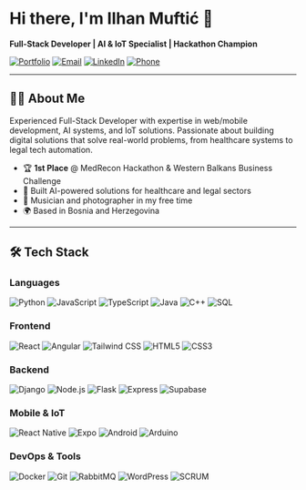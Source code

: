 # Hi there, I'm Ilhan Muftić 👋

**Full-Stack Developer | AI & IoT Specialist | Hackathon Champion**

[![Portfolio](https://img.shields.io/badge/-Portfolio-8A2BE2?style=for-the-badge&logo=Google-Chrome&logoColor=white)](https://ilhan-dev.netlify.app/)
[![Email](https://img.shields.io/badge/-Email-EA4335?style=for-the-badge&logo=Gmail&logoColor=white)](mailto:ilhammuffic@gmail.com)
[![LinkedIn](https://img.shields.io/badge/-LinkedIn-0A66C2?style=for-the-badge&logo=LinkedIn&logoColor=white)](your-linkedin-link)
[![Phone](https://img.shields.io/badge/-Phone-25D366?style=for-the-badge&logo=WhatsApp&logoColor=white)](tel:+38761700933)

---

## 👨‍💻 About Me

Experienced Full-Stack Developer with expertise in web/mobile development, AI systems, and IoT solutions. Passionate about building digital solutions that solve real-world problems, from healthcare systems to legal tech automation.

- 🏆 **1st Place** @ MedRecon Hackathon & Western Balkans Business Challenge
- 🚀 Built AI-powered solutions for healthcare and legal sectors
- 🎸 Musician and photographer in my free time
- 🌍 Based in Bosnia and Herzegovina

---
## 🛠 Tech Stack

### **Languages**
![Python](https://img.shields.io/badge/-Python-3776AB?style=for-the-badge&logo=python&logoColor=white)
![JavaScript](https://img.shields.io/badge/-JavaScript-F7DF1E?style=for-the-badge&logo=javascript&logoColor=black)
![TypeScript](https://img.shields.io/badge/-TypeScript-3178C6?style=for-the-badge&logo=typescript&logoColor=white)
![Java](https://img.shields.io/badge/-Java-007396?style=for-the-badge&logo=java&logoColor=white)
![C++](https://img.shields.io/badge/-C++-00599C?style=for-the-badge&logo=c%2B%2B&logoColor=white)
![SQL](https://img.shields.io/badge/-SQL-4479A1?style=for-the-badge&logo=postgresql&logoColor=white)

### **Frontend**
![React](https://img.shields.io/badge/-React-61DAFB?style=for-the-badge&logo=react&logoColor=black)
![Angular](https://img.shields.io/badge/-Angular-DD0031?style=for-the-badge&logo=angular&logoColor=white)
![Tailwind CSS](https://img.shields.io/badge/-Tailwind-06B6D4?style=for-the-badge&logo=tailwind-css&logoColor=white)
![HTML5](https://img.shields.io/badge/-HTML5-E34F26?style=for-the-badge&logo=html5&logoColor=white)
![CSS3](https://img.shields.io/badge/-CSS3-1572B6?style=for-the-badge&logo=css3&logoColor=white)

### **Backend**
![Django](https://img.shields.io/badge/-Django-092E20?style=for-the-badge&logo=django&logoColor=white)
![Node.js](https://img.shields.io/badge/-Node.js-339933?style=for-the-badge&logo=node.js&logoColor=white)
![Flask](https://img.shields.io/badge/-Flask-000000?style=for-the-badge&logo=flask&logoColor=white)
![Express](https://img.shields.io/badge/-Express-000000?style=for-the-badge&logo=express&logoColor=white)
![Supabase](https://img.shields.io/badge/-Supabase-3ECF8E?style=for-the-badge&logo=supabase&logoColor=white)

### **Mobile & IoT**
![React Native](https://img.shields.io/badge/-React_Native-61DAFB?style=for-the-badge&logo=react&logoColor=black)
![Expo](https://img.shields.io/badge/-Expo-000020?style=for-the-badge&logo=expo&logoColor=white)
![Android](https://img.shields.io/badge/-Android-3DDC84?style=for-the-badge&logo=android&logoColor=white)
![Arduino](https://img.shields.io/badge/-Arduino-00979D?style=for-the-badge&logo=arduino&logoColor=white)

### **DevOps & Tools**
![Docker](https://img.shields.io/badge/-Docker-2496ED?style=for-the-badge&logo=docker&logoColor=white)
![Git](https://img.shields.io/badge/-Git-F05032?style=for-the-badge&logo=git&logoColor=white)
![RabbitMQ](https://img.shields.io/badge/-RabbitMQ-FF6600?style=for-the-badge&logo=rabbitmq&logoColor=white)
![WordPress](https://img.shields.io/badge/-WordPress-21759B?style=for-the-badge&logo=wordpress&logoColor=white)
![SCRUM](https://img.shields.io/badge/-SCRUM-6DB33F?style=for-the-badge&logo=scrumalliance&logoColor=white)
